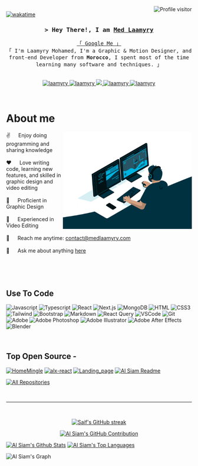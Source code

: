 <a href="https://komarev.com/ghpvc/?username=laamyry">
  <img align="right" src="https://komarev.com/ghpvc/?username=laamyry&label=Visitors&color=0e75b6&style=flat" alt="Profile visitor" />
</a>


[![wakatime](https://wakatime.com/badge/user/eebb3dd8-d9b2-40de-9b88-6fd6cac99dbc.svg)](https://wakatime.com/@eebb3dd8-d9b2-40de-9b88-6fd6cac99dbc)

<!-- Intro  -->
<h3 align="center">
        <samp>&gt; Hey There!, I am
                <b><a target="_blank" href="https://laamyry.com">Med Laamyry</a></b>
        </samp>
</h3>


<p align="center"> 
  <samp>
    <a href="https://www.google.com/search?q=med+laamyry">「 Google Me 」</a>
    <br>
    「 I'm Laamyry Mohamed, I'm a Graphic & Motion Designer, and front-end Developer from <b>Morocco</b>, I spent most of the time learning many software and techniques. 」
    <br>
    <br>
  </samp>
</p>

<p align="center">
 <a href="https://medlaamyry.com" target="blank">
  <img src="https://img.shields.io/badge/Website-DC143C?style=for-the-badge&logo=medium&logoColor=white" alt="laamyry" />
 </a>
 <a href="https://linkedin.com/in/medlaamyry" target="_blank">
  <img src="https://img.shields.io/badge/LinkedIn-0077B5?style=for-the-badge&logo=linkedin&logoColor=white" alt="laamyry"/>
 </a>
 <!-- <a href="https://dev.to/laamyry" target="_blank">
  <img src="https://img.shields.io/badge/dev.to-0A0A0A?style=for-the-badge&logo=dev.to&logoColor=white" alt="laamyry" />
 </a> -->
 <a href="https://twitter.com/medlaamyry" target="_blank">
  <img src="https://img.shields.io/badge/Twitter-1DA1F2?style=for-the-badge&logo=twitter&logoColor=white" />
 </a>
 <a href="https://instagram.com/medlaamyry" target="_blank">
  <img src="https://img.shields.io/badge/Instagram-fe4164?style=for-the-badge&logo=instagram&logoColor=white" alt="laamyry" />
 </a> 
 <a href="https://facebook.com/medlaamyry" target="_blank">
  <img src="https://img.shields.io/badge/Facebook-20BEFF?&style=for-the-badge&logo=facebook&logoColor=white" alt="laamyry"  />
  </a> 
</p>
<br />

<!-- About Section -->
 # About me
 
<p>
<img align="right" width="350" src="./programmer.gif" alt="Coding gif" />

✌️ &emsp; Enjoy doing programming and sharing knowledge <br/><br/>
❤️ &emsp; Love writing code, learning new features, and skilled in graphic design and video editing<br/><br/>
🎨 &emsp; Proficient in Graphic Design<br/><br/>
🎥 &emsp; Experienced in Video Editing<br/><br/>
📧 &emsp; Reach me anytime: contact@medlaamyry.com<br/><br/>
💬 &emsp; Ask me about anything [here](https://github.com/laamyry/laamyry/issues)


</p>

<br/>
<br/>
<br/>

## Use To Code

![Javascript](https://img.shields.io/badge/Javascript-F0DB4F?style=for-the-badge&labelColor=black&logo=javascript&logoColor=F0DB4F)
![Typescript](https://img.shields.io/badge/Typescript-007acc?style=for-the-badge&labelColor=black&logo=typescript&logoColor=007acc)
![React](https://img.shields.io/badge/-React-61DBFB?style=for-the-badge&labelColor=black&logo=react&logoColor=61DBFB)
![Next.js](https://img.shields.io/badge/next.js-000000?style=for-the-badge&logo=nextdotjs&logoColor=white)
![MongoDB](https://img.shields.io/badge/MongoDB-4EA94B?style=for-the-badge&logo=mongodb&logoColor=white)
![HTML](https://img.shields.io/badge/HTML5-E34F26?style=for-the-badge&logo=html5&logoColor=white)
![CSS3](https://img.shields.io/badge/CSS3-1572B6?style=for-the-badge&logo=css3&logoColor=white)
![Tailwind](https://img.shields.io/badge/Tailwind_CSS-092749?style=for-the-badge&logo=tailwindcss&logoColor=06B6D4&labelColor=000000)
![Bootstrap](https://img.shields.io/badge/Bootstrap-563D7C?style=for-the-badge&logo=bootstrap&logoColor=white)
![Markdown](https://img.shields.io/badge/Markdown-000000?style=for-the-badge&logo=markdown&logoColor=white)
![React Query](https://img.shields.io/badge/-React_Query-FF4154?style=for-the-badge&logo=react%20query&logoColor=white)
![VSCode](https://img.shields.io/badge/Visual_Studio-0078d7?style=for-the-badge&logo=visual%20studio&logoColor=white)
![Git](https://img.shields.io/badge/Git-F05032?style=for-the-badge&logo=git&logoColor=white)
![Adobe](https://img.shields.io/badge/adobe-%23FF0000.svg?style=for-the-badge&logo=adobe&logoColor=white)
![Adobe Photoshop](https://img.shields.io/badge/adobe%20photoshop-%2331A8FF.svg?style=for-the-badge&logo=adobe%20photoshop&logoColor=white)
![Adobe Illustrator](https://img.shields.io/badge/adobe%20illustrator-%23FF9A00.svg?style=for-the-badge&logo=adobe%20illustrator&logoColor=white)
![Adobe After Effects](https://img.shields.io/badge/Adobe%20After%20Effects-9999FF.svg?style=for-the-badge&logo=Adobe%20After%20Effects&logoColor=white)
![Blender](https://img.shields.io/badge/blender-%23F5792A.svg?style=for-the-badge&logo=blender&logoColor=white)


<br/>

## Top Open Source -
[![HomeMingle](https://github-readme-stats.vercel.app/api/pin/?username=laamyry&repo=HomeMingle&border_color=7F3FBF&bg_color=0D1117&title_color=C9D1D9&text_color=8B949E&icon_color=7F3FBF)](https://github.com/laamyry/HomeMingle)
[![alx-react](https://github-readme-stats.vercel.app/api/pin/?username=laamyry&repo=alx-react&border_color=7F3FBF&bg_color=0D1117&title_color=C9D1D9&text_color=8B949E&icon_color=7F3FBF)](https://github.com/laamyry/alx-react)
[![Landing_page](https://github-readme-stats.vercel.app/api/pin/?username=laamyry&repo=Landing_page&border_color=7F3FBF&bg_color=0D1117&title_color=C9D1D9&text_color=8B949E&icon_color=7F3FBF)](https://github.com/laamyry/web-projects)
[![Al Siam Readme](https://github-readme-stats.vercel.app/api/pin/?username=laamyry&repo=laamyry&border_color=7F3FBF&bg_color=0D1117&title_color=C9D1D9&text_color=8B949E&icon_color=7F3FBF)](https://github.com/laamyry/laamyry)

<p align="left">
  <a href="https://github.com/laamyry?tab=repositories" target="_blank"><img alt="All Repositories" title="All Repositories" src="https://img.shields.io/badge/-All%20Repos-2962FF?style=for-the-badge&logo=koding&logoColor=white"/></a>
</p>

<br/>
<hr/>
<br/>

<p align="center">
  <a href="https://github.com/laamyry">
    <img src="https://github-readme-streak-stats.herokuapp.com/?user=laamyry&theme=radical&border=7F3FBF&background=0D1117" alt="Saif's GitHub streak"/>
  </a>
</p>

<p align="center">
  <a href="https://github.com/laamyry">
    <img src="https://github-profile-summary-cards.vercel.app/api/cards/profile-details?username=laamyry&theme=radical" alt="Al Siam's GitHub Contribution"/>
  </a>
</p>

<a> 
    <a href="https://github.com/laamyry"><img alt="Al Siam's Github Stats" src="https://denvercoder1-github-readme-stats.vercel.app/api?username=laamyry&show_icons=true&count_private=true&theme=react&border_color=7F3FBF&bg_color=0D1117&title_color=F85D7F&icon_color=F8D866" height="192px" width="49.5%"/></a>
  <a href="https://github.com/laamyry"><img alt="Al Siam's Top Languages" src="https://denvercoder1-github-readme-stats.vercel.app/api/top-langs/?username=laamyry&langs_count=8&layout=compact&theme=react&border_color=7F3FBF&bg_color=0D1117&title_color=F85D7F&icon_color=F8D866" height="192px" width="49.5%"/></a>
  <br/>
</a>


![Al Siam's Graph](https://github-readme-activity-graph.vercel.app/graph?username=laamyry&custom_title=Al%20Siam's%20GitHub%20Activity%20Graph&bg_color=0D1117&color=7F3FBF&line=7F3FBF&point=7F3FBF&area_color=FFFFFF&title_color=FFFFFF&area=true)